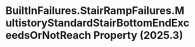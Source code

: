 # BuiltInFailures.StairRampFailures.MultistoryStandardStairBottomEndExceedsOrNotReach Property (2025.3)

﻿